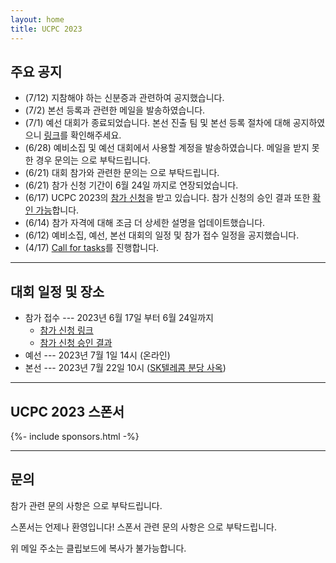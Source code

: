 ```yaml
---
layout: home
title: UCPC 2023
---
```


## 주요 공지

- (7/12) 지참해야 하는 신분증과 관련하여 공지했습니다.
- (7/2) 본선 등록과 관련한 메일을 발송하였습니다.
- (7/1) 예선 대회가 종료되었습니다. 본선 진출 팀 및 본선 등록 절차에 대해 공지하였으니 [링크](https://www.acmicpc.net/board/view/120816)를 확인해주세요.
- (6/28) 예비소집 및 예선 대회에서 사용할 계정을 발송하였습니다. 메일을 받지 못한 경우 문의는 <a href="#" class="mail-address" data-name="contact" data-domain="ucpc" data-tld="me" onclick="window.location.href = 'mailto:' + this.dataset.name + '@' + this.dataset.domain + '.' + this.dataset.tld"></a> 으로 부탁드립니다.
- (6/21) 대회 참가와 관련한 문의는 <a href="#" class="mail-address" data-name="contact" data-domain="ucpc" data-tld="me" onclick="window.location.href = 'mailto:' + this.dataset.name + '@' + this.dataset.domain + '.' + this.dataset.tld"></a> 으로 부탁드립니다.
- (6/21) 참가 신청 기간이 6월 24일 까지로 연장되었습니다.
- (6/17) UCPC 2023의 [참가 신청](https://forms.gle/aQzqEMes1tZACEfGA)을 받고 있습니다. 참가 신청의 승인 결과 또한 [확인 가능](https://docs.google.com/spreadsheets/d/1kDzo9vjREBC_D6UpWP79nti1HF9JlcmaGx95bbfq5Gs/edit?usp=sharing)합니다.
- (6/14) 참가 자격에 대해 조금 더 상세한 설명을 업데이트했습니다.
- (6/12) 예비소집, 예선, 본선 대회의 일정 및 참가 접수 일정을 공지했습니다.
- (4/17) [Call for tasks](/tasks)를 진행합니다.

---

## 대회 일정 및 장소

 * 참가 접수 --- 2023년 6월 17일 부터 6월 24일까지
   * [참가 신청 링크](https://forms.gle/aQzqEMes1tZACEfGA)
   * [참가 신청 승인 결과](https://docs.google.com/spreadsheets/d/1kDzo9vjREBC_D6UpWP79nti1HF9JlcmaGx95bbfq5Gs/edit?usp=sharing)
 * 예선 --- 2023년 7월 1일 14시 (온라인)
 * 본선 --- 2023년 7월 22일 10시 ([SK텔레콤 분당 사옥](https://naver.me/Fn2Ms0aF))

---

## UCPC 2023 스폰서

<div class="sponsors-grid">
  {%- include sponsors.html -%}
</div>

---

## 문의

참가 관련 문의 사항은 <a href="#" class="mail-address" data-name="contact" data-domain="ucpc" data-tld="me" onclick="window.location.href = 'mailto:' + this.dataset.name + '@' + this.dataset.domain + '.' + this.dataset.tld"></a>으로 부탁드립니다.

스폰서는 언제나 환영입니다! 스폰서 관련 문의 사항은 <a href="#" class="mail-address" data-name="sponsor" data-domain="ucpc" data-tld="me" onclick="window.location.href = 'mailto:' + this.dataset.name + '@' + this.dataset.domain + '.' + this.dataset.tld"></a>으로 부탁드립니다.

위 메일 주소는 클립보드에 복사가 불가능합니다.
